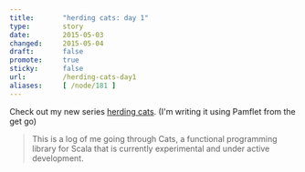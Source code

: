 ```yaml
---
title:       "herding cats: day 1"
type:        story
date:        2015-05-03
changed:     2015-05-04
draft:       false
promote:     true
sticky:      false
url:         /herding-cats-day1
aliases:     [ /node/181 ]
---
```

Check out my new series [herding cats](http://eed3si9n.com/herding-cats/). (I'm writing it using Pamflet from the get go)

> This is a log of me going through Cats, a functional programming library for Scala that is currently experimental and under active development.

<!--more-->

